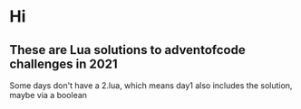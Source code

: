 # Hi

## These are Lua solutions to adventofcode challenges in 2021

Some days don't have a 2.lua, which means day1 also includes the solution, maybe via a boolean
